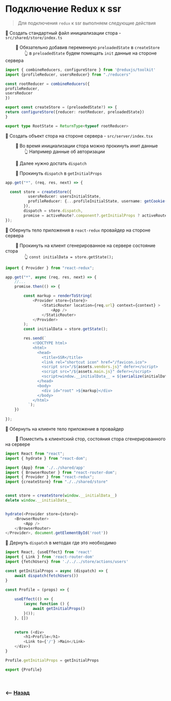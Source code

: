 # Подключение Redux к ssr
> Для подключения `redux` к ssr выполняем следующие действия

💠 Создать стандартный файл инициализации стора - `src/shared/store/index.ts`

&emsp;&emsp; 🔹 Обязательно добавив переменную `preloadedState` в `createStore`        
&emsp;&emsp;&emsp;&emsp; 👆 в `preloadedState` будем помещать `init` данные на стороне сервера   

```typescript jsx
import { combineReducers, configureStore } from '@reduxjs/toolkit'
import {profileReducer, usersReducer} from "./reducers"

const rootReducer = combineReducers({
profileReducer,
usersReducer
})

export const createStore = (preloadedState?) => {
return configureStore({reducer: rootReducer, preloadedState})
}

export type RootState = ReturnType<typeof rootReducer>
```

💠 Создать объект стора на стороне сервера - `src/server/index.tsx`

&emsp;&emsp; 🔹 Во время инициализации стора можно прокинуть инит данные    
&emsp;&emsp;&emsp;&emsp; 👆 Например данные об авторизации   

&emsp;&emsp; 🔹 Далее нужно достать `dispatch`

&emsp;&emsp; 🔹 Прокинуть `dispatch` в `getInitialProps`

```typescript jsx
app.get("*", (req, res, next) => {

  const store = createStore({
          usersReducer: usersInitialState,
          profileReducer: {...profileInitialState, username: getCookie('username', req.headers.cookie)}
        }),
        dispatch = store.dispatch,
        promise = activeRoute?.component?.getInitialProps ? activeRoute.component?.getInitialProps(dispatch) : Promise.resolve()
});
```

💠 Обернуть тело приложения в `react-redux` провайдер на стороне сервера 

&emsp;&emsp; 🔹 Прокинуть на клиент сгенерированное на сервере состояние стора       
&emsp;&emsp;&emsp;&emsp; 👆 `const initialData = store.getState();`   

```typescript jsx
import { Provider } from "react-redux";

app.get("*", async (req, res, next) => {
    //...     
    promise.then(() => {

        const markup = renderToString(
            <Provider store={store}>
                <StaticRouter location={req.url} context={context} >
                    <App />
                </StaticRouter>
            </Provider>
        );
        const initialData = store.getState();

        res.send(`
            <!DOCTYPE html>
            <html>
              <head>
                <title>SSR</title>          
                <link rel="shortcut icon" href="/favicon.ico">
                <script src="/${assets.vendors.js}" defer></script>
                <script src="/${assets.main.js}" defer></script>
                <script>window.__initialData__ = ${serialize(initialData)}</script>
              </head>
              <body>
                <div id="root" >${markup}</div>
              </body>
            </html>
          `);
    })
    
});
```

💠 Обернуть на клиенте тело приложение в провайдер

&emsp;&emsp; 🔹 Поместить в клиентский стор, состояния стора сгенерированного на сервере      

```typescript jsx
import React from "react";
import { hydrate } from "react-dom";

import {App} from './../shared/app'
import { BrowserRouter } from "react-router-dom";
import { Provider } from "react-redux";
import {createStore} from "./../shared/store"


const store = createStore(window.__initialData__)
delete window.__initialData__


hydrate(<Provider store={store}>
    <BrowserRouter>
        <App />
    </BrowserRouter>
</Provider>, document.getElementById('root'))
```

💠 Дернуть `dispatch` в методах где это необходимо

```typescript jsx
import React, {useEffect} from 'react'
import { Link } from 'react-router-dom'
import {fetchUsers} from './../../store/actions/users'

const getInitialProps = async (dispatch) => {
    await dispatch(fetchUsers())
}

const Profile = (props) => {
    
    useEffect(() => {
        (async function () {
            await getInitialProps()
        }());
    }, [])

    
    return (<div>
        <h1>Profile</h1>
        <Link to={'/'} >Main</Link>
    </div>)
}

Profile.getInitialProps = getInitialProps

export {Profile}
```

<br>

### ⟵ **<a href="../../readme.md">Назад</a>**